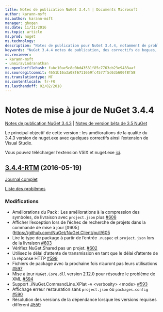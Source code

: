 ```yaml
---
title: Notes de publication NuGet 3.4.4 | Documents Microsoft
author: karann-msft
ms.author: karann-msft
manager: ghogen
ms.date: 11/11/2016
ms.topic: article
ms.prod: nuget
ms.technology: 
description: "Notes de publication pour NuGet 3.4.4, notamment de problèmes connus, des correctifs de bogues, les fonctionnalités ajoutées et dcr."
keywords: "NuGet 3.4.4 notes de publication, des correctifs de bogues, problèmes connus, ajouté des fonctionnalités, DCR"
ms.reviewer:
- karann-msft
- unniravindranathan
ms.openlocfilehash: fabc10ae5c8e0bd43581f85c7763eb23e9483aaf
ms.sourcegitcommit: 4651b16a3a08f6711669fc4577f5d63b600f8f58
ms.translationtype: MT
ms.contentlocale: fr-FR
ms.lasthandoff: 02/02/2018
---
```

# <a name="nuget-344-release-notes"></a>Notes de mise à jour de NuGet 3.4.4

[Notes de publication NuGet 3.4.3](../release-notes/nuget-3.4.3.md) | [Notes de version bêta de 3.5 NuGet](../release-notes/nuget-3.5-Beta.md)

Le principal objectif de cette version : les améliorations de la qualité du 3.4.3 version de nuget.exe avec quelques correctifs ainsi l’extension de Visual Studio.

Vous pouvez télécharger l’extension VSIX et nuget.exe [ici](https://dist.nuget.org/index.html).

## <a name="344-rtmhttpsgithubcomnugetnugetclienttree344-rtm-2016-05-19"></a>[3.4.4-RTM](https://github.com/NuGet/NuGet.Client/tree/3.4.4-rtm) (2016-05-19)

[Journal complet](https://github.com/NuGet/NuGet.Client/compare/3.5.0-beta-final...3.4.4-rtm)

[Liste des problèmes](https://github.com/NuGet/Home/issues?q=is%3Aissue+milestone%3A3.4.4+is%3Aclosed)

### <a name="changes"></a>Modifications

- Améliorations du Pack : Les améliorations à la compression des symboles, de livraison avec `project.json` plus [ \#606](https://github.com/NuGet/NuGet.Client/pull/606)
- Afficher l’exception lors de l’échec de recherche de projets dans la commande de mise à jour [\#605] (https://github.com/NuGet/NuGet.Client/pull/605
- Lire le type de package à partir de l’entrée `.nuspec` et `project.json` lors de la livraison [ \#603](https://github.com/NuGet/NuGet.Client/pull/603)
- Vérifiez NuGet.Shared pas un projet. [\#602](https://github.com/NuGet/NuGet.Client/pull/602)
- Utilisez le délai d’attente de transmission en tant que le délai d’attente de la réponse HTTP [ \#599](https://github.com/NuGet/NuGet.Client/pull/599)
- Fichiers de package avec la prochaine fois n’auront pas leurs utilisations [ \#597](https://github.com/NuGet/NuGet.Client/pull/597)
- Mise à jour `NuGet.Core.dll` version 2.12.0 pour résoudre le problème de XML [ \#594](https://github.com/NuGet/NuGet.Client/pull/594)
- Support ./NuGet.CommandLine.XPlat -v \<verbosity\> \<mode\> [\#593](https://github.com/NuGet/NuGet.Client/pull/593)
- Affichage erreur restauration sans `project.json` ou `packages.config` [ \#590](https://github.com/NuGet/NuGet.Client/pull/590)
- Résolution des versions de la dépendance lorsque les versions requises diffèrent [ \#559](https://github.com/NuGet/NuGet.Client/pull/559)